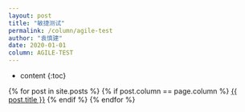 ```yaml
---
layout: post
title: "敏捷测试"
permalink: /column/agile-test
author: "袁慎建"
date: 2020-01-01
column: AGILE-TEST
---
```


* content
{:toc}


{% for post in site.posts %}
{% if post.column == page.column %}
<a target="_blank" href="{{ post.url }}">{{ post.title }}</a>
{% endif %}
{% endfor %}
